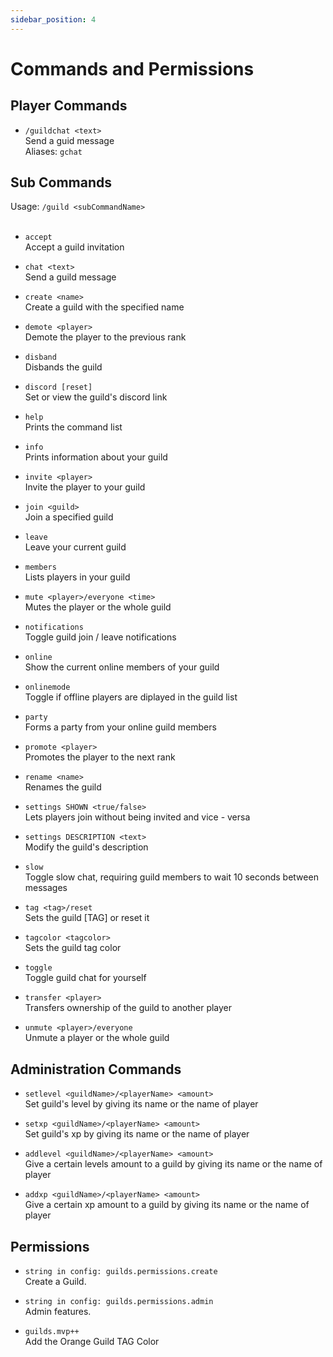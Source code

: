 ```yaml
---
sidebar_position: 4
---
```


# Commands and Permissions

## Player Commands

- `/guildchat <text>` <br/>
Send a guid message <br/>
Aliases: `gchat`

## Sub Commands

Usage: `/guild <subCommandName>` <br/> <br/>

- `accept` <br/>
Accept a guild invitation <br/>

- `chat <text>` <br/>
Send a guild message <br/>

- `create <name>` <br/>
Create a guild with the specified name <br/>

- `demote <player>` <br/>
Demote the player to the previous rank <br/>

- `disband` <br/>
Disbands the guild <br/>

- `discord [reset]` <br/>
Set or view the guild's discord link <br/>

- `help` <br/>
Prints the command list <br/>

- `info` <br/>
Prints information about your guild <br/>

- `invite <player>` <br/>
Invite the player to your guild <br/>

- `join <guild>` <br/>
Join a specified guild <br/>

- `leave` <br/>
Leave your current guild <br/>

- `members` <br/>
Lists players in your guild <br/>

- `mute <player>/everyone <time>` <br/>
Mutes the player or the whole guild <br/>

- `notifications` <br/>
Toggle guild join / leave notifications <br/>

- `online` <br/>
Show the current online members of your guild <br/>

- `onlinemode` <br/>
Toggle if offline players are diplayed in the guild list <br/>

- `party` <br/>
Forms a party from your online guild members <br/>

- `promote <player>` <br/>
Promotes the player to the next rank <br/>

- `rename <name>` <br/>
Renames the guild <br/>

- `settings SHOWN <true/false>` <br/>
Lets players join without being invited and vice - versa <br/>

- `settings DESCRIPTION <text>` <br/>
Modify the guild's description <br/>

- `slow` <br/>
Toggle slow chat, requiring guild members to wait 10 seconds between messages <br/>

- `tag <tag>/reset` <br/>
Sets the guild [TAG] or reset it <br/>

- `tagcolor <tagcolor>` <br/>
Sets the guild tag color <br/>

- `toggle` <br/>
Toggle guild chat for yourself <br/>

- `transfer <player>` <br/>
Transfers ownership of the guild to another player <br/>

- `unmute <player>/everyone` <br/>
Unmute a player or the whole guild <br/>

## Administration Commands

- `setlevel <guildName>/<playerName> <amount>` <br/>
Set guild's level by giving its name or the name of player<br/>

- `setxp <guildName>/<playerName> <amount>` <br/>
Set guild's xp by giving its name or the name of player<br/>

- `addlevel <guildName>/<playerName> <amount>` <br/>
Give a certain levels amount to a guild by giving its name or the name of player<br/>

- `addxp <guildName>/<playerName> <amount>` <br/>
Give a certain xp amount to a guild by giving its name or the name of player<br/>

## Permissions

- `string in config: guilds.permissions.create` <br/>
Create a Guild.

- `string in config: guilds.permissions.admin` <br/>
Admin features.

- `guilds.mvp++` <br/>
Add the Orange Guild TAG Color